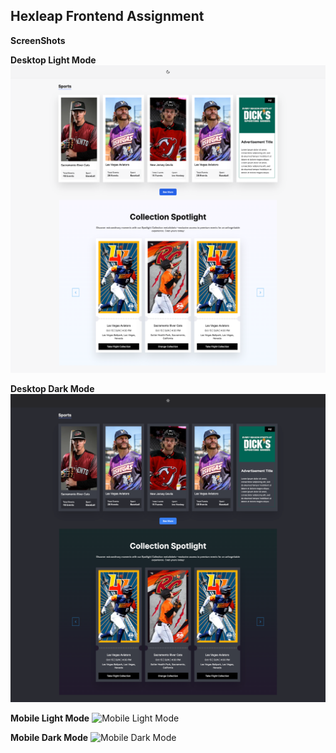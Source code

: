 ## Hexleap Frontend Assignment

**ScreenShots**

**Desktop Light Mode**
![Desktop Light Mode](public/DesktopLight.png)

**Desktop Dark Mode**
![Desktop Dark Mode](public/DesktopDark.png)

**Mobile Light Mode**
![Mobile Light Mode](public/MobileLightMode.jpeg)

**Mobile Dark Mode**
![Mobile Dark Mode](public/MobileDarkMode.jpeg)



